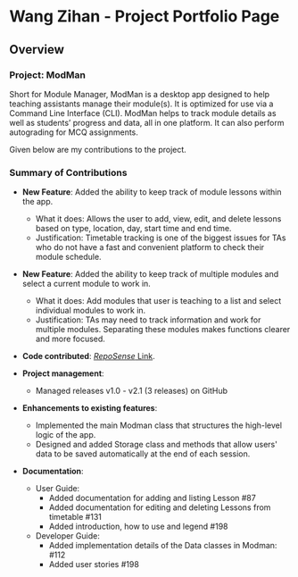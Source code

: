 # Wang Zihan - Project Portfolio Page

## Overview
### Project: ModMan
Short for Module Manager, ModMan is a desktop app designed to help teaching assistants manage their module(s). It is optimized for use via a Command Line Interface (CLI). ModMan helps to track module details as well as students’ progress and data, all in one platform. It can also perform autograding for MCQ assignments.

Given below are my contributions to the project.

### Summary of Contributions
- **New Feature**: Added the ability to keep track of module lessons within the app.
    - What it does: Allows the user to add, view, edit, and delete lessons based on type, location, day, start time and end time.
    - Justification: Timetable tracking is one of the biggest issues for TAs who do not have a fast and convenient platform to check their module schedule.

- **New Feature**: Added the ability to keep track of multiple modules and select a current module to work in.
    - What it does: Add modules that user is teaching to a list and select individual modules to work in.
    - Justification: TAs may need to track information and work for multiple modules. Separating these modules makes functions clearer and more focused.

- **Code contributed**: [*RepoSense* Link](https://nus-cs2113-ay2021s2.github.io/tp-dashboard/?search=zihan9485).

- **Project management**:
    - Managed releases v1.0 - v2.1 (3 releases) on GitHub
- **Enhancements to existing features**:
    - Implemented the main Modman class that structures the high-level logic of the app.
    - Designed and added Storage class and methods that allow users' data to be saved automatically at the end of each session.
- **Documentation**:
    - User Guide:
        - Added documentation for adding and listing Lesson #87
        - Added documentation for editing and deleting Lessons from timetable #131
        - Added introduction, how to use and legend #198
    - Developer Guide:
        - Added implementation details of the Data classes in Modman: #112
        - Added user stories #198
